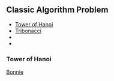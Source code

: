 ## Classic Algorithm Problem

- [Tower of Hanoi](#Tower-of-Hanoi)
- [Tribonacci]()
- []()
- []()
  
### Tower of Hanoi
<a href="https://youtu.be/gqTkx87r3do?si=5M43j8CH6fWyovrQ" target="_blank">Bonnie</a>
